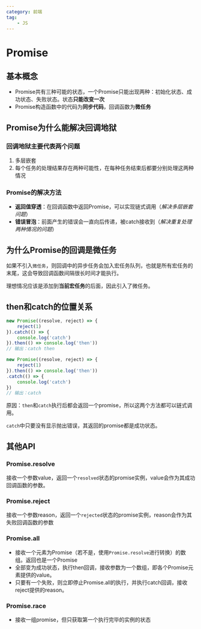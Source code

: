```yaml
---
category: 前端
tag:
    - JS
---
```


# Promise

## 基本概念

- Promise共有三种可能的状态，一个Promise只能出现两种：初始化状态、成功状态、失败状态。状态**只能改变一次**
- Promise构造函数中的代码为**同步代码**，回调函数为**微任务**



## Promise为什么能解决回调地狱

### 回调地狱主要代表两个问题

1. 多层嵌套
2. 每个任务的处理结果存在两种可能性，在每种任务结束后都要分别处理这两种情况

### Promise的解决方法

- **返回值穿透**：在回调函数中返回Promise，可以实现链式调用（*解决多层嵌套问题*）
- **错误冒泡**：前面产生的错误会一直向后传递，被catch接收到（*解决重复处理两种情况的问题*）

## 为什么Promise的回调是微任务

如果不引入`微任务`，则回调中的异步任务会加入宏任务队列，也就是所有宏任务的末尾，这会导致回调函数间隔很长时间才能执行。

理想情况应该是添加到**当前宏任务**的后面，因此引入了微任务。

## then和catch的位置关系

```js
new Promise((resolve, reject) => {
    reject(1)
}).catch(() => {
    console.log('catch')
}).then(() => console.log('then'))
// 输出：catch then
```

```js
new Promise((resolve, reject) => {
    reject(1)
}).then(() => console.log('then'))
.catch(() => {
    console.log('catch')
})
// 输出：catch
```

原因：`then`和`catch`执行后都会返回一个promise，所以这两个方法都可以链式调用。

`catch`中只要没有显示抛出错误，其返回的promise都是成功状态。

## 其他API

### Promise.resolve

接收一个参数value，返回一个`resolved`状态的promise实例，value会作为其成功回调函数的参数。

### Promise.reject

接收一个参数reason，返回一个`rejected`状态的promise实例，reason会作为其失败回调函数的参数

### Promise.all

- 接收一个元素为Promise（若不是，使用`Promise.resolve`进行转换）的数组。返回也是一个Promise
- 全部变为成功状态，执行then回调，接收参数为一个数组，即各个Promise元素提供的value。
- 只要有一个失败，则立即停止Promise.all的执行，并执行catch回调，接收reject提供的reason。


### Promise.race

- 接收一组promise，但只获取第一个执行完毕的实例的状态

